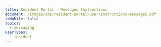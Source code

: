 ```yaml
---
title: Resident Portal - Messages Instructions
document: /images/cms/resident-portal-user-instructions-messages.pdf
isMobile: false
topics:
  - messaging
userTypes:
  - resident
---
```

